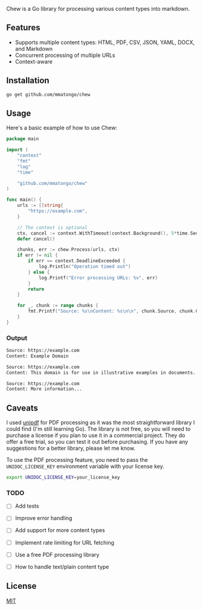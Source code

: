 Chew is a Go library for processing various content types into markdown.

## Features

- Supports multiple content types: HTML, PDF, CSV, JSON, YAML, DOCX, and Markdown
- Concurrent processing of multiple URLs
- Context-aware

## Installation

```bash
go get github.com/mmatongo/chew
```

## Usage

Here's a basic example of how to use Chew:

```go
package main

import (
    "context"
    "fmt"
    "log"
	"time"

    "github.com/mmatongo/chew"
)

func main() {
    urls := []string{
        "https://example.com",
    }

	// The context is optional
	ctx, cancel := context.WithTimeout(context.Background(), 5*time.Second)
	defer cancel()

    chunks, err := chew.Process(urls, ctx)
    if err != nil {
		if err == context.DeadlineExceeded {
			log.Println("Operation timed out")
		} else {
			log.Printf("Error processing URLs: %v", err)
		}
		return
    }

    for _, chunk := range chunks {
        fmt.Printf("Source: %s\nContent: %s\n\n", chunk.Source, chunk.Content)
    }
}
```

### Output

```bash
Source: https://example.com
Content: Example Domain

Source: https://example.com
Content: This domain is for use in illustrative examples in documents. You may use this domain in literature without prior coordination or asking for permission.

Source: https://example.com
Content: More information...
```

## Caveats

I used [unipdf](https://github.com/unidoc/unipdf) for PDF processing as it was the most straightforward library I could find (I'm still learning Go). The library is not free, so you will need to purchase a license if you plan to use it in a commercial project. They do offer a free trial, so you can test it out before purchasing. If you have any suggestions for a better library, please let me know.

To use the PDF processing feature, you need to pass the `UNIDOC_LICENSE_KEY` environment variable with your license key.

```bash
export UNIDOC_LICENSE_KEY=your_license_key
```

### TODO

- [ ] Add tests
- [ ] Improve error handling
- [ ] Add support for more content types
- [ ] Implement rate limiting for URL fetching
- [ ] Use a free PDF processing library
- [ ] How to handle text/plain content type


## License
[MIT](./LICENSE)
